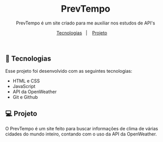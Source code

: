 <h1 align="center"> PrevTempo </h1>

<p align="center">
PrevTempo é um site criado para me auxiliar nos estudos de API's <br/>
</p>

<p align="center">
  <a href="#-tecnologias">Tecnologias</a>&nbsp;&nbsp;&nbsp;|&nbsp;&nbsp;&nbsp;
  <a href="#-projeto">Projeto</a>&nbsp;&nbsp;&nbsp;&nbsp;&nbsp;&nbsp;
</p>
<br>

## 🚀 Tecnologias

Esse projeto foi desenvolvido com as seguintes tecnologias:

- HTML e CSS
- JavaScript
- API da OpenWeather
- Git e Github

## 💻 Projeto

O PrevTempo é um site feito para buscar informações de clima de várias cidades do mundo inteiro, contando com o uso da API da OpenWeather.
